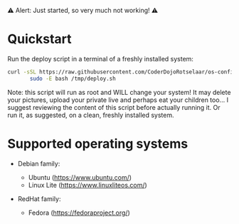 ⚠️  Alert: Just started, so very much not working! ⚠️

# Quickstart

Run the deploy script in a terminal of a freshly installed system:

```bash
curl -sSL https://raw.githubusercontent.com/CoderDojoRotselaar/os-config/master/deploy.sh > /tmp/deploy.sh && \
       sudo -E bash /tmp/deploy.sh
```

Note: this script will run as root and WILL change your system! It may delete your pictures, upload your private live and perhaps eat your children too... I suggest reviewing the content of this script before actually running it. Or run it, as suggested, on a clean, freshly installed system.

# Supported operating systems

* Debian family:
  * Ubuntu (<https://www.ubuntu.com/>)
  * Linux Lite (<https://www.linuxliteos.com/>)

* RedHat family:
  * Fedora (<https://fedoraproject.org/>)
